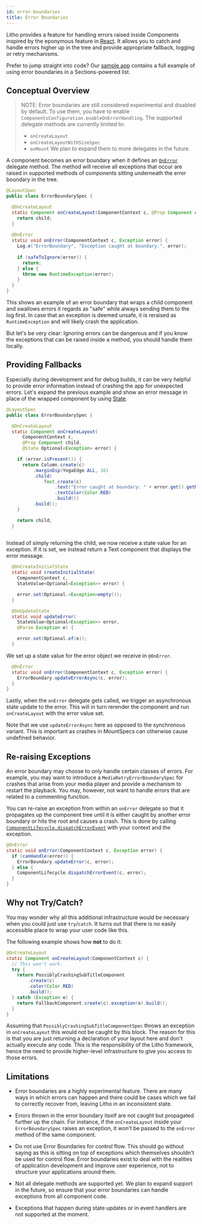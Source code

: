 ```yaml
---
id: error-boundaries
title: Error Boundaries
---
```


Litho provides a feature for handling errors raised inside Components inspired
by the eponymous feature in [React](https://reactjs.org/docs/error-boundaries.html).
It allows you to catch and handle errors higher up in the tree and provide
appropriate fallback, logging or retry mechanisms.

Prefer to jump straight into code? Our [sample
app](https://github.com/facebook/litho/tree/master/sample/src/main/java/com/facebook/samples/litho/errors)
contains a full example of using error boundaries in a Sections-powered list.

## Conceptual Overview

> NOTE: Error boundaries are still considered experimental and disabled by
> default. To use them, you have to enable `ComponentsConfiguration.enableOnErrorHandling`.
> The supported delegate methods are currently limited to:
> - `onCreateLayout`
> - `onCreateLayoutWithSizeSpec`
> - `onMount`
> We plan to expand them to more delegates in the future.

A component becomes an error boundary when it defines an
[`OnError`](/javadoc/com/facebook/litho/annotations/OnError.html) delegate method.
The method will receive all exceptions that occur are raised in supported
methods of components sitting underneath the error boundary in the tree.

```java
@LayoutSpec
public class ErrorBoundarySpec {

  @OnCreateLayout
  static Component onCreateLayout(ComponentContext c, @Prop Component child) {
    return child;
  }
  
  @OnError
  static void onError(ComponentContext c, Exception error) {
    Log.e("ErrorBoundary", "Exception caught at boundary.", error);
    
    if (safeToIgnore(error)) {
      return;
    } else {
      throw new RuntimeException(error);
    }
  }
}
```

This shows an example of an error boundary that wraps a child component
and swallows errors it regards as "safe" while always sending them to the log first.
In case that an exception is deemed unsafe, it is reraised as `RuntimeException`
and will likely crash the application.

But let's be very clear: Ignoring errors can be dangerous and if you know the
exceptions that can be raised inside a method, you should handle them locally.

## Providing Fallbacks

Especially during development and for debug builds, it can be very helpful to
provide error information instead of crashing the app for unexpected errors.
Let's expand the previous example and show an error message in place of the
wrapped component by using [State](/docs/state).

```java
@LayoutSpec
public class ErrorBoundarySpec {

  @OnCreateLayout
  static Component onCreateLayout(
      ComponentContext c,
      @Prop Component child,
      @State Optional<Exception> error) {

    if (error.isPresent()) {
      return Column.create(c)
          .marginDip(YogaEdge.ALL, 16)
          .child(
              Text.create(c)
                  .text("Error caught at boundary: " + error.get().getMessage())
                  .textColor(Color.RED)
                  .build())
          .build();
    }

    return child;
  }
  
```

Instead of simply returning the child, we now receive a state value for an
exception. If it is set, we instead return a Text component that displays
the error message.

```java
  @OnCreateInitialState
  static void createInitialState(
    ComponentContext c,
    StateValue<Optional<Exception>> error) {

    error.set(Optional.<Exception>empty());
  }

  @OnUpdateState
  static void updateError(
    StateValue<Optional<Exception>> error,
    @Param Exception e) {

    error.set(Optional.of(e));
  }
```

We set up a state value for the error object we receive in `@OnError`.

```java
  @OnError
  static void onError(ComponentContext c, Exception error) {
    ErrorBoundary.updateErrorAsync(c, error);
  }
}
```

Lastly, when the `onError` delegate gets called, we trigger an asynchronous
state update to the error. This will in turn rerender the component and run
`onCreateLayout` with the error value set.

Note that we use `updateErrorAsync` here as opposed to the synchronous variant.
This is important as crashes in MountSpecs can otherwise cause undefined
behavior.

## Re-raising Exceptions

An error boundary may choose to only handle certain classes of errors. For
example, you may want to introduce a `MediaRetryErrorBoundarySpec` for crashes
that arise from your media player and provide a mechanism to restart the
playback. You may, however, not want to handle errors that are related to a
commenting function.

You can re-raise an exception from within an `onError` delegate so that it
propagates up the component tree until it is either caught by another error
boundary or hits the root and causes a crash. This is done by calling
[`ComponentLifecycle.dispatchErrorEvent`](/javadoc/com/facebook/litho/ComponentLifecycle.html#dispatchErrorEvent-com.facebook.litho.ComponentContext-java.lang.Exception-) with your context and the exception.

```java
@OnError
static void onError(ComponentContext c, Exception error) {
  if (canHandle(error)) {
    ErrorBoundary.updateError(c, error);
  } else {
    ComponentLifecycle.dispatchErrorEvent(c, error);
  }
}
```

## Why not Try/Catch?

You may wonder why all this additional infrastructure would be necessary when
you could just use `try`/`catch`. It turns out that there is no easily
accessible place to wrap your user code like this.

The following example shows how **not** to do it:

```java
@OnCreateLayout
static Component onCreateLayout(ComponentContext c) {
  // This won't work.
  try {
    return PossiblyCrashingSubTitleComponent
        .create(c)
        .color(Color.RED)
        .build();
  } catch (Exception e) {
    return FallbackComponent.create(c).exception(e).build();
  }
}
```

Assuming that `PossiblyCrashingSubTitleComponentSpec` throws an exception in
`onCreateLayout` this would not be caught by this block. The reason for this is
that you are just returning a declaration of your layout here and don't actually
execute any code. This is the responsibility of the Litho framework, hence the
need to provide higher-level infrastructure to give you access to those errors.

## Limitations

- Error boundaries are a highly experimental feature. There are many ways in
  which errors can happen and there could be cases which we fail to correctly
  recover from, leaving Litho in an inconsistent state.
  
- Errors thrown in the error boundary itself are not caught but propagated
  further up the chain. For instance, if the `onCreateLayout` inside your
  `ErrorBoundarySpec` raises an exception, it won't be passed to the `onError`
  method of the same component.

- Do not use Error Boundaries for control flow. This should go without saying as
  this is sitting on top of exceptions which themselves shouldn't be used for
  control flow. Error boundaries exist to deal with the realities of application
  development and improve user experience, not to structure your applications
  around them.
  
- Not all delegate methods are supported yet. We plan to expand support in the
  future, so ensure that your error boundaries can handle exceptions from all
  component code.
  
- Exceptions that happen during state updates or in event handlers are not
  supported at the moment.
